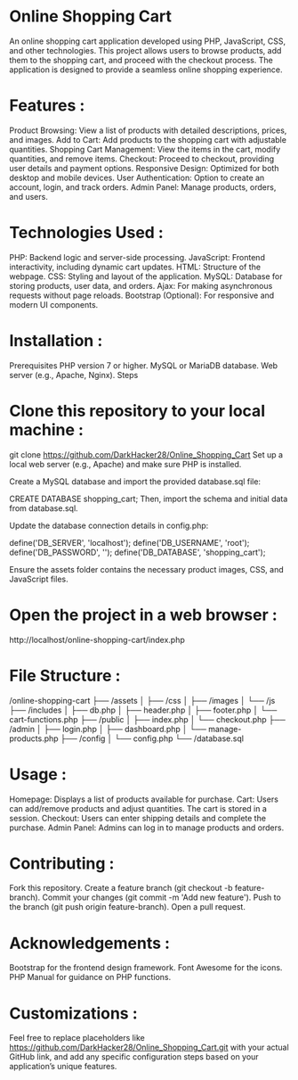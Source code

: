 # Online Shopping Cart 


An online shopping cart application developed using PHP, JavaScript, CSS, and other technologies. This project allows users to browse products, add them to the shopping cart, and proceed with the checkout process. The application is designed to provide a seamless online shopping experience.

# Features :

Product Browsing: View a list of products with detailed descriptions, prices, and images.
Add to Cart: Add products to the shopping cart with adjustable quantities.
Shopping Cart Management: View the items in the cart, modify quantities, and remove items.
Checkout: Proceed to checkout, providing user details and payment options.
Responsive Design: Optimized for both desktop and mobile devices.
User Authentication: Option to create an account, login, and track orders.
Admin Panel: Manage products, orders, and users.

# Technologies Used :

PHP: Backend logic and server-side processing.
JavaScript: Frontend interactivity, including dynamic cart updates.
HTML: Structure of the webpage.
CSS: Styling and layout of the application.
MySQL: Database for storing products, user data, and orders.
Ajax: For making asynchronous requests without page reloads.
Bootstrap (Optional): For responsive and modern UI components.

# Installation :

Prerequisites
PHP version 7 or higher.
MySQL or MariaDB database.
Web server (e.g., Apache, Nginx).
Steps

# Clone this repository to your local machine :

git clone https://github.com/DarkHacker28/Online_Shopping_Cart
Set up a local web server (e.g., Apache) and make sure PHP is installed.

Create a MySQL database and import the provided database.sql file:

CREATE DATABASE shopping_cart;
Then, import the schema and initial data from database.sql.

Update the database connection details in config.php:

define('DB_SERVER', 'localhost');
define('DB_USERNAME', 'root');
define('DB_PASSWORD', '');
define('DB_DATABASE', 'shopping_cart');

Ensure the assets folder contains the necessary product images, CSS, and JavaScript files.

# Open the project in a web browser :

http://localhost/online-shopping-cart/index.php

# File Structure :

/online-shopping-cart
├── /assets
│   ├── /css
│   ├── /images
│   └── /js
├── /includes
│   ├── db.php
│   ├── header.php
│   ├── footer.php
│   └── cart-functions.php
├── /public
│   ├── index.php
│   └── checkout.php
├── /admin
│   ├── login.php
│   ├── dashboard.php
│   └── manage-products.php
├── /config
│   └── config.php
└── /database.sql

# Usage :
Homepage: Displays a list of products available for purchase.
Cart: Users can add/remove products and adjust quantities. The cart is stored in a session.
Checkout: Users can enter shipping details and complete the purchase.
Admin Panel: Admins can log in to manage products and orders.


# Contributing :

Fork this repository.
Create a feature branch (git checkout -b feature-branch).
Commit your changes (git commit -m 'Add new feature').
Push to the branch (git push origin feature-branch).
Open a pull request.

# Acknowledgements :
Bootstrap for the frontend design framework.
Font Awesome for the icons.
PHP Manual for guidance on PHP functions.


# Customizations :
Feel free to replace placeholders like https://github.com/DarkHacker28/Online_Shopping_Cart.git with your actual GitHub link, and add any specific configuration steps based on your application’s unique features.
